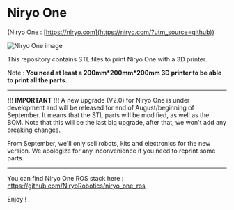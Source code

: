 # Niryo One

(Niryo One : [https://niryo.com](https://niryo.com/?utm_source=github))

![Niryo One image](https://niryo.com/wp-content/uploads/2017/10/niryo_one_new_features.jpg)

This repository contains STL files to print Niryo One with a 3D printer.

Note : **You need at least a 200mm\*200mm\*200mm 3D printer to be able to print all the parts.**

-----

**!!! IMPORTANT !!!** A new upgrade (V2.0) for Niryo One is under development and will be released for end of August/beginning of September. It means that the STL parts will be modified, as well as the BOM. Note that this will be the last big upgrade, after that, we won't add any breaking changes.

From September, we'll only sell robots, kits and electronics for the new version. We apologize for any inconvenience if you need to reprint some parts.

-----

You can find Niryo One ROS stack here : https://github.com/NiryoRobotics/niryo_one_ros 

Enjoy !
